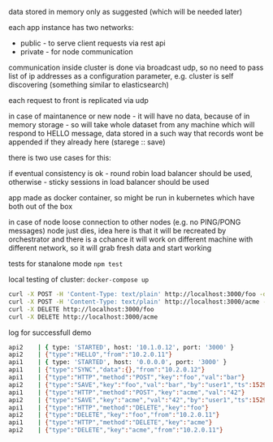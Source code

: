 data stored in memory only as suggested (which will be needed later)

each app instance has two networks:

- public - to serve client requests via rest api
- private - for node communication

communication inside cluster is done via broadcast udp, so no need to pass list of ip addresses as a configuration parameter, e.g. cluster is self discovering (something similar to elasticsearch) 

each request to front is replicated via udp

in case of maintanence or new node - it will have no data, because of in memory storage - so will take whole dataset from any machine which will respond to HELLO message, data stored in a such way that records wont be appended if they already here (starege :: save)



there is two use cases for this:

if eventual consistency is ok - round robin load balancer should be used, otherwise - sticky sessions in load balancer should be used

app made as docker container, so might be run in kubernetes which have both out of the box



in case of node loose connection to other nodes (e.g. no PING/PONG messages) node just dies, idea here is that it will be recreated by orchestrator and there is a cchance it will work on different machine with different network, so it will grab fresh data and start working




tests for stanalone mode `npm test`

local testing of cluster: `docker-compose up`

```bash
curl -X POST -H 'Content-Type: text/plain' http://localhost:3000/foo -d 'bar'
curl -X POST -H 'Content-Type: text/plain' http://localhost:3000/acme -d '42'
curl -X DELETE http://localhost:3000/foo
curl -X DELETE http://localhost:3000/acme
```

log for successfull demo

```bash
api2    | { type: 'STARTED', host: '10.1.0.12', port: '3000' }
api2    | {"type":"HELLO","from":"10.2.0.11"}
api1    | { type: 'STARTED', host: '0.0.0.0', port: '3000' }
api1    | {"type":"SYNC","data":{},"from":"10.2.0.12"}
api1    | {"type":"HTTP","method":"POST","key":"foo","val":"bar"}
api2    | {"type":"SAVE","key":"foo","val":"bar","by":"user1","ts":1529764730153,"from":"10.2.0.11"}
api1    | {"type":"HTTP","method":"POST","key":"acme","val":"42"}
api2    | {"type":"SAVE","key":"acme","val":"42","by":"user1","ts":1529764730183,"from":"10.2.0.11"}
api1    | {"type":"HTTP","method":"DELETE","key":"foo"}
api2    | {"type":"DELETE","key":"foo","from":"10.2.0.11"}
api1    | {"type":"HTTP","method":"DELETE","key":"acme"}
api2    | {"type":"DELETE","key":"acme","from":"10.2.0.11"}
```




